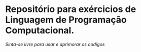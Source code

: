 <h1>Repositório para exércicios de Linguagem de Programação Computacional.</h1>



*Sinta-se livre para usar e aprimorar os codigos*
